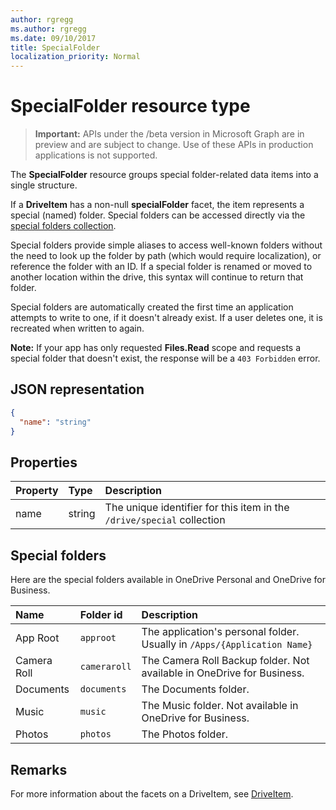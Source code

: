 ```yaml
---
author: rgregg
ms.author: rgregg
ms.date: 09/10/2017
title: SpecialFolder
localization_priority: Normal
---
```

# SpecialFolder resource type

> **Important:** APIs under the /beta version in Microsoft Graph are in preview and are subject to change. Use of these APIs in production applications is not supported.

The **SpecialFolder** resource groups special folder-related data items into a single structure.

If a **DriveItem** has a non-null **specialFolder** facet, the item represents a special (named) folder.
Special folders can be accessed directly via the [special folders collection](../api/drive-get-specialfolder.md).

Special folders provide simple aliases to access well-known folders without the need to look up the folder by path (which would require localization), or reference the folder with an ID.
If a special folder is renamed or moved to another location within the drive, this syntax will continue to return that folder.

Special folders are automatically created the first time an application attempts to write to one, if it doesn't already exist.
If a user deletes one, it is recreated when written to again.

**Note:** If your app has only requested **Files.Read** scope and requests a special folder that doesn't exist, the response will be a `403 Forbidden` error.

## JSON representation

<!-- {
  "blockType": "resource",
  "optionalProperties": [

  ],
  "@odata.type": "microsoft.graph.specialFolder"
}-->
```json
{
  "name": "string"
}
```

## Properties

| Property  | Type   | Description                                                            |
|:----------|:-------|:-----------------------------------------------------------------------|
| name      | string | The unique identifier for this item in the `/drive/special` collection |

## Special folders

Here are the special folders available in OneDrive Personal and OneDrive for Business.

| Name        | Folder id    | Description                                                              |
|:------------|:-------------|:-------------------------------------------------------------------------|
| App Root    | `approot`    | The application's personal folder. Usually in `/Apps/{Application Name}` |
| Camera Roll | `cameraroll` | The Camera Roll Backup folder. Not available in OneDrive for Business.   |
| Documents   | `documents`  | The Documents folder.                                                    |
| Music       | `music`      | The Music folder. Not available in OneDrive for Business.                |
| Photos      | `photos`     | The Photos folder.                                                       |

## Remarks 

For more information about the facets on a DriveItem, see [DriveItem](driveitem.md).


<!-- uuid: 8fcb5dbc-d5aa-4681-8e31-b001d5168d79
2015-10-25 14:57:30 UTC -->
<!-- {
  "type": "#page.annotation",
  "description": "The SpecialFolder facet provides information about folders accessible as special folders.",
  "keywords": "special folder,item,facet",
  "section": "documentation",
  "tocPath": ""
}-->
